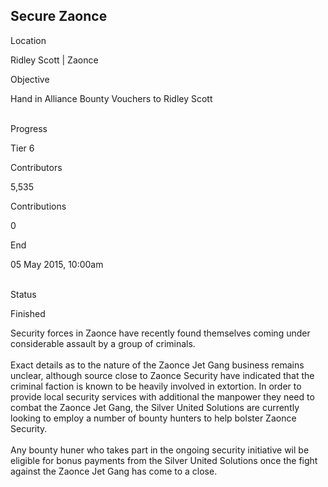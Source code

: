 ## Secure Zaonce

Location

Ridley Scott \| Zaonce

Objective

Hand in Alliance Bounty Vouchers to Ridley Scott

\
Progress

Tier 6

Contributors

5,535

Contributions

0

End

05 May 2015, 10:00am

\
Status

Finished

Security forces in Zaonce have recently found themselves coming under
considerable assault by a group of criminals.\
\
Exact details as to the nature of the Zaonce Jet Gang business remains
unclear, although source close to Zaonce Security have indicated that
the criminal faction is known to be heavily involved in extortion. In
order to provide local security services with additional the manpower
they need to combat the Zaonce Jet Gang, the Silver United Solutions are
currently looking to employ a number of bounty hunters to help bolster
Zaonce Security.\
\
Any bounty huner who takes part in the ongoing security initiative wil
be eligible for bonus payments from the Silver United Solutions once the
fight against the Zaonce Jet Gang has come to a close.
